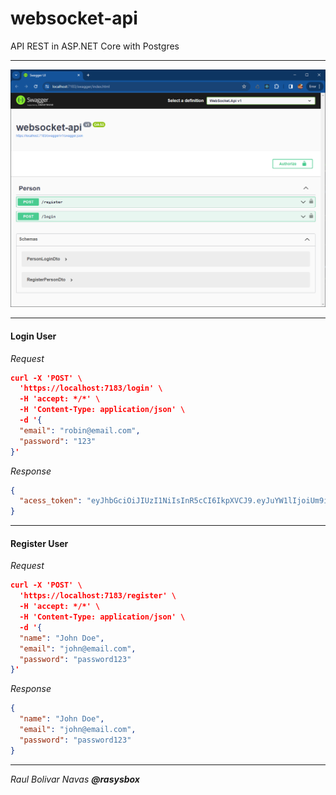 # websocket-api
API REST in ASP.NET Core with Postgres

---

![alt text](image.png)

---

#### Login User 

*Request*

```json
curl -X 'POST' \
  'https://localhost:7183/login' \
  -H 'accept: */*' \
  -H 'Content-Type: application/json' \
  -d '{
  "email": "robin@email.com",
  "password": "123"
}'
```
*Response*

```json
{
  "acess_token": "eyJhbGciOiJIUzI1NiIsInR5cCI6IkpXVCJ9.eyJuYW1lIjoiUm9iaW4iLCJlbWFpbCI6InJvYmluQGVtYWlsLmNvbSIsIm5iZiI6MTcxMjE2MjUwNywiZXhwIjoxNzEyMTY2MTA3LCJpYXQiOjE3MTIxNjI1MDd9.ReVyBJXo0RH5XUGxnPfmRLYEFkzlMt4AdlIVMFkTARA"
}
```

---

#### Register User

*Request*

```json
curl -X 'POST' \
  'https://localhost:7183/register' \
  -H 'accept: */*' \
  -H 'Content-Type: application/json' \
  -d '{
  "name": "John Doe",
  "email": "john@email.com",
  "password": "password123"
}'
```

*Response*

```json
{
  "name": "John Doe",
  "email": "john@email.com",
  "password": "password123"
}
```

---
*Raul Bolivar Navas **@rasysbox***

